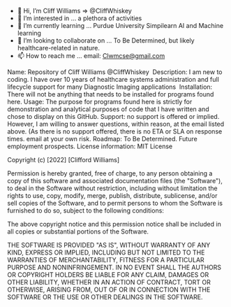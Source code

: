 - 👋 Hi, I’m Cliff Williams => @CliffWhiskey
- 👀 I’m interested in ... a plethora of activities
- 🌱 I’m currently learning ... Purdue University Simpilearn AI and Machine learning
- 💞️ I’m looking to collaborate on ... To Be Determined, but likely healthcare-related in nature.
- 📫 How to reach me ... email: Clwmcse@gmail.com

Name: Repository of Cliff Williams @CliffWhiskey 
Description: I am new to coding. I have over 10 years of healthcare systems administration and full lifecycle support for many Diagnostic Imaging applications 
Installation: There will not be anything that needs to be installed for programs found here.
Usage: The purpose for programs found here is strictly for demonstration and analytical purposes of code that I have written and chose to display on this GitHub.
Support: no support is offered or implied. However, I am willing to answer questions, within reason, at the email listed above. (As there is no support offered, there is no ETA or SLA on response times. email at your own risk.
Roadmap: To Be Determined. Future employment prospects.
License information: MIT License

Copyright (c) [2022] [Clifford Williams]

Permission is hereby granted, free of charge, to any person obtaining a copy
of this software and associated documentation files (the "Software"), to deal
in the Software without restriction, including without limitation the rights
to use, copy, modify, merge, publish, distribute, sublicense, and/or sell
copies of the Software, and to permit persons to whom the Software is
furnished to do so, subject to the following conditions:

The above copyright notice and this permission notice shall be included in all
copies or substantial portions of the Software.

THE SOFTWARE IS PROVIDED "AS IS", WITHOUT WARRANTY OF ANY KIND, EXPRESS OR
IMPLIED, INCLUDING BUT NOT LIMITED TO THE WARRANTIES OF MERCHANTABILITY,
FITNESS FOR A PARTICULAR PURPOSE AND NONINFRINGEMENT. IN NO EVENT SHALL THE
AUTHORS OR COPYRIGHT HOLDERS BE LIABLE FOR ANY CLAIM, DAMAGES OR OTHER
LIABILITY, WHETHER IN AN ACTION OF CONTRACT, TORT OR OTHERWISE, ARISING FROM,
OUT OF OR IN CONNECTION WITH THE SOFTWARE OR THE USE OR OTHER DEALINGS IN THE
SOFTWARE.


<!---
CliffWhiskey/CliffWhiskey is a ✨ special ✨ repository because its `README.md` (this file) appears on your GitHub profile.
You can click the Preview link to take a look at your changes.
--->
